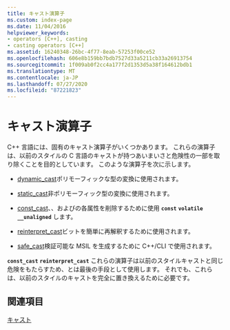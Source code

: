 ```yaml
---
title: キャスト演算子
ms.custom: index-page
ms.date: 11/04/2016
helpviewer_keywords:
- operators [C++], casting
- casting operators [C++]
ms.assetid: 16240348-26bc-4f77-8eab-57253f00ce52
ms.openlocfilehash: 606e8b159bb7bdb7527d33a5211cb33a26913754
ms.sourcegitcommit: 1f009ab0f2cc4a177f2d1353d5a38f164612bdb1
ms.translationtype: MT
ms.contentlocale: ja-JP
ms.lasthandoff: 07/27/2020
ms.locfileid: "87221823"
---
```

# <a name="casting-operators"></a>キャスト演算子

C++ 言語には、固有のキャスト演算子がいくつかあります。 これらの演算子は、以前のスタイルの C 言語のキャストが持つあいまいさと危険性の一部を取り除くことを目的としています。 このような演算子を次に示します。

- [dynamic_cast](../cpp/dynamic-cast-operator.md)ポリモーフィックな型の変換に使用されます。

- [static_cast](../cpp/static-cast-operator.md)非ポリモーフィック型の変換に使用されます。

- [const_cast](../cpp/const-cast-operator.md)、、およびの各属性を削除するために使用 **`const`** **`volatile`** **`__unaligned`** します。

- [reinterpret_cast](../cpp/reinterpret-cast-operator.md)ビットを簡単に再解釈するために使用されます。

- [safe_cast](../extensions/safe-cast-cpp-component-extensions.md)検証可能な MSIL を生成するために C++/CLI で使用されます。

**`const_cast`** **`reinterpret_cast`** これらの演算子は以前のスタイルキャストと同じ危険をもたらすため、とは最後の手段として使用します。 それでも、これらは、以前のスタイルのキャストを完全に置き換えるために必要です。

## <a name="see-also"></a>関連項目

[キャスト](../cpp/casting.md)
